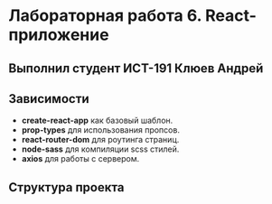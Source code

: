 # Лабораторная работа 6. React-приложение
## Выполнил студент ИСТ-191 Клюев Андрей

## Зависимости

* **create-react-app** как базовый шаблон.
* **prop-types** для использования пропсов.
* **react-router-dom** для роутинга страниц.
* **node-sass** для компиляции scss стилей.
* **axios** для работы с сервером.

## Структура проекта


